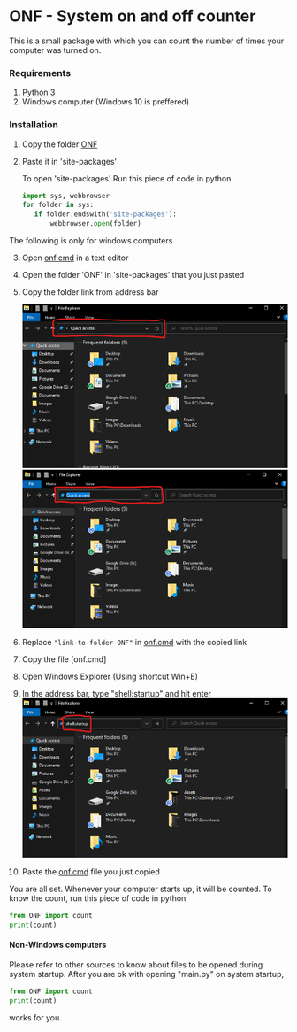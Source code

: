 # ONF - System on and off counter

This is a small package with which you can count the number of times your computer was turned on.

### Requirements
1. [Python 3](https://www.installpython3.com)
2. Windows computer (Windows 10 is preffered)

### Installation
1. Copy the folder [ONF](./ONF)
2. Paste it in 'site-packages'
   
   To open 'site-packages'
   Run this piece of code in python
   
   ```python
   import sys, webbrowser
   for folder in sys:
      if folder.endswith('site-packages'):
          webbrowser.open(folder)
   ```

The following is only for windows computers

3. Open [onf.cmd](./Assets/onf.cmd) in a text editor
4. Open the folder 'ONF' in 'site-packages' that you just pasted
5. Copy the folder link from address bar

   ![explorer-addressbar-01](Assets/Images/explorer-addressbar-01.png)
   ![explorer-addressbar-02](Assets/Images/explorer-addressbar-02.png)

6. Replace `"link-to-folder-ONF"` in [onf.cmd](./Assets/onf.cmd) with the copied link
7. Copy the file [onf.cmd]
8. Open Windows Explorer (Using shortcut Win+E)
9. In the address bar, type "shell:startup" and hit enter
   ![explorer-addressbar-03](Assets/Images/explorer-addressbar-03.png)
10. Paste the [onf.cmd](./Assets/onf.cmd) file you just copied

You are all set. Whenever your computer starts up, it will be counted.
To know the count, run this piece of code in python
```python
from ONF import count
print(count)
```


#### Non-Windows computers
Please refer to other sources to know about files to be opened during system startup.
After you are ok with opening "main.py" on system startup,
```python
from ONF import count
print(count)
```
works for you.